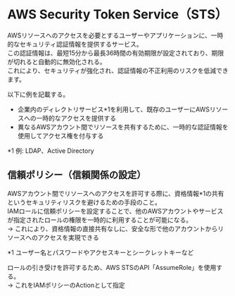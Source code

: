 # AWS Security Token Service（STS）
AWSリソースへのアクセスを必要とするユーザーやアプリケーションに、一時的なセキュリティ認証情報を提供するサービス。  
この認証情報は、最短15分から最長36時間の有効期限が設定されており、期限が切れると自動的に無効化される。  
これにより、セキュリティが強化され、認証情報の不正利用のリスクを低減できます。

以下に例を記載する。  
* 企業内のディレクトリサービス*1を利用して、既存のユーザーにAWSリソースへの一時的なアクセスを提供する
* 異なるAWSアカウント間でリソースを共有するために、一時的な認証情報を使用してアクセス権を付与する

*1 例: LDAP、Active Directory

## 信頼ポリシー（信頼関係の設定）
AWSアカウント間でリソースへのアクセスを許可する際に、資格情報*1の共有というセキュリティリスクを避けるための手段のこと。  
IAMロールに信頼ポリシーを設定することで、他のAWSアカウントやサービスが指定されたロールの権限を一時的に利用することが可能になる。  
  → これにより、資格情報の直接共有なしに、安全な形で他のアカウントからリソースへのアクセスを実現できる

*1 ユーザー名とパスワードやアクセスキーとシークレットキーなど

ロールの引き受けを許可するため、AWS STSのAPI「AssumeRole」を使用する。  
 → これをIAMポリシーのActionとして指定
 
